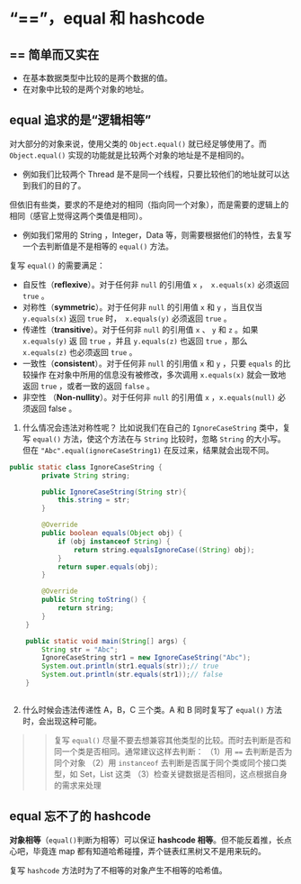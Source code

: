 # “==”，equal 和 hashcode

## == 简单而又实在
* 在基本数据类型中比较的是两个数据的值。
* 在对象中比较的是两个对象的地址。

## equal 追求的是“逻辑相等”

对大部分的对象来说，使用父类的 `Object.equal()` 就已经足够使用了。而 `Object.equal()` 实现的功能就是比较两个对象的地址是不是相同的。

* 例如我们比较两个 Thread 是不是同一个线程，只要比较他们的地址就可以达到我们的目的了。

但依旧有些类，要求的不是绝对的相同（指向同一个对象），而是需要的逻辑上的相同（感官上觉得这两个类值是相同）。
* 例如我们常用的 String ，Integer，Data 等，则需要根据他们的特性，去复写一个去判断值是不是相等的 `equal()` 方法。

复写 `equal()` 的需要满足：
* 自反性（**reflexive**）。对于任何非 `null` 的引用值 `x` ，` x.equals(x)` 必须返回 `true` 。
* 对称性（**symmetric**）。对于任何非 `null` 的引用值 `x` 和 `y` ，当且仅当 `y.equals(x)` 返回 `true` 时，` x.equals(y)` 必须返回 `true` 。
* 传递性（**transitive**）。对于任何非 `null` 的引用值 `x` 、 `y` 和 `z` 。如果 `x.equals(y)` 返 回 `true` ，并且 `y.equals(z)` 也返回 `true` ，那么 `x.equals(z)` 也必须返回 `true` 。
* 一致性（**consistent**）。对于任何非 `null` 的引用值 `x` 和 `y` ，只要 `equals` 的比较操作 在对象中所用的信息没有被修改，多次调用 `x.equals(x)` 就会一致地返回 `true` ，或者一致的返回 `false` 。
* 非空性 （**Non-nullity**）。对于任何非 `null` 的引用值 `x` ，`x.equals(null)` 必须返回 false 。

1.  什么情况会违法对称性呢？
比如说我们在自己的 `IgnoreCaseString` 类中，复写 `equal()` 方法，使这个方法在与 `String` 比较时，忽略 `String` 的大小写。但在 `"Abc".equal(ignoreCaseString1)` 在反过来，结果就会出现不同。



``` java
public static class IgnoreCaseString {
        private String string;

        public IgnoreCaseString(String str){
            this.string = str;
        }

        @Override
        public boolean equals(Object obj) {
            if (obj instanceof String) {
                return string.equalsIgnoreCase((String) obj);
            }
            return super.equals(obj);
        }

        @Override
        public String toString() {
            return string;
        }
    }

    public static void main(String[] args) {
        String str = "Abc";
        IgnoreCaseString str1 = new IgnoreCaseString("Abc");
        System.out.println(str1.equals(str));// true
        System.out.println(str.equals(str1));// false
    }
    
```

2. 什么时候会违法传递性
A，B，C 三个类。A 和 B 同时复写了 `equal()` 方法时，会出现这种可能。

>> 复写 `equal()` 尽量不要去想兼容其他类型的比较。而时去判断是否和同一个类是否相同。通常建议这样去判断：
>>（1）用 `==` 去判断是否为同个对象
>>（2）用 `instanceof` 去判断是否属于同个类或同个接口类型，如 Set，List 这类
>>（3）检查关键数据是否相同，这点根据自身的需求来处理


## equal 忘不了的 hashcode

**对象相等**（`equal()`判断为相等）可以保证 **hashcode 相等**。但不能反着推，长点心吧，毕竟连 map 都有知道哈希碰撞，弄个链表红黑树又不是用来玩的。

复写 `hashcode` 方法时为了不相等的对象产生不相等的哈希值。